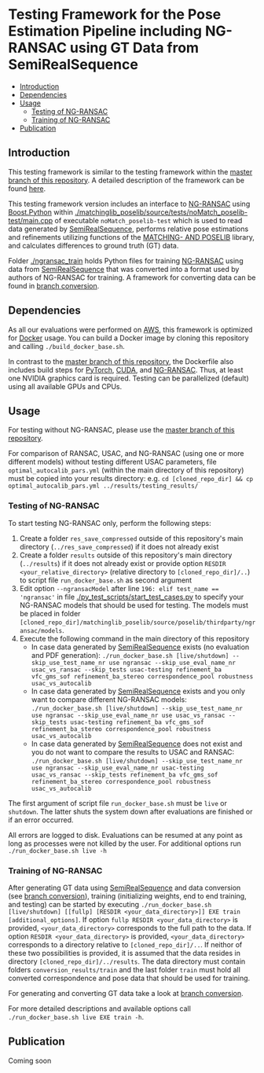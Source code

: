 # Testing Framework for the Pose Estimation Pipeline including NG-RANSAC using GT Data from SemiRealSequence

- [Introduction](#introduction)
- [Dependencies](#dependencies)
- [Usage](#usage)
  - [Testing of NG-RANSAC](#ngransac-test)
  - [Training of NG-RANSAC](#ngransac-train)
- [Publication](#publication)

## Introduction <a name="introduction"></a>

This testing framework is similar to the testing framework within the [master branch of this repository](https://github.com/josefmaierfl/autocalib_test_package/tree/master).
A detailed description of the framework can be found [here](https://github.com/josefmaierfl/autocalib_test_package/tree/master).

This testing framework version includes an interface to [NG-RANSAC](https://github.com/josefmaierfl/autocalib_test_package/tree/ngransac) using [Boost.Python](https://www.boost.org/doc/libs/1_74_0/libs/python/doc/html/index.html) within [./matchinglib_poselib/source/tests/noMatch_poselib-test/main.cpp](./matchinglib_poselib/source/tests/noMatch_poselib-test/main.cpp) of executable `noMatch_poselib-test` which is used to read data generated by [SemiRealSequence](https://github.com/josefmaierfl/SemiRealSequence), performs relative pose estimations and refinements utilizing functions of the [MATCHING- AND POSELIB](https://github.com/josefmaierfl/matchinglib_poselib) library, and calculates differences to ground truth (GT) data.

Folder [./ngransac_train](./ngransac_train) holds Python files for training [NG-RANSAC](https://github.com/josefmaierfl/autocalib_test_package/tree/ngransac) using data from [SemiRealSequence](https://github.com/josefmaierfl/SemiRealSequence) that was converted into a format used by authors of NG-RANSAC for training.
A framework for converting data can be found in [branch conversion](https://github.com/josefmaierfl/autocalib_test_package/tree/conversion).

## Dependencies <a name="dependencies"></a>

As all our evaluations were performed on [AWS](https://aws.amazon.com/), this framework is optimized for [Docker](https://docs.docker.com/get-docker/) usage.
You can build a Docker image by cloning this repository and calling `./build_docker_base.sh`.

In contrast to the [master branch of this repository](https://github.com/josefmaierfl/autocalib_test_package/tree/master), the Dockerfile also includes build steps for [PyTorch](https://pytorch.org/), [CUDA](https://developer.nvidia.com/cuda-zone), and [NG-RANSAC](https://github.com/josefmaierfl/autocalib_test_package/tree/ngransac).
Thus, at least one NVIDIA graphics card is required.
Testing can be parallelized (default) using all available GPUs and CPUs.

## Usage <a name="usage"></a>

For testing without NG-RANSAC, please use the [master branch of this repository](https://github.com/josefmaierfl/autocalib_test_package/tree/master).

For comparison of RANSAC, USAC, and NG-RANSAC (using one or more different models) without testing different USAC parameters, file `optimal_autocalib_pars.yml` (within the main directory of this repository) must be copied into your results directory: e.g. `cd [cloned_repo_dir] && cp optimal_autocalib_pars.yml ../results/testing_results/`

### Testing of NG-RANSAC <a name="ngransac-test"></a>

To start testing NG-RANSAC only, perform the following steps:
1. Create a folder `res_save_compressed` outside of this repository's main directory (`../res_save_compressed`) if it does not already exist
2. Create a folder `results` outside of this repository's main directory (`../results`) if it does not already exist or provide option `RESDIR <your_relative_directory>` (relative directory to `[cloned_repo_dir]/..`) to script file `run_docker_base.sh` as second argument
3. Edit option `--ngransacModel` after line `196: elif test_name == 'ngransac'` in file [./py_test_scripts/start_test_cases.py](./py_test_scripts/start_test_cases.py) to specify your NG-RANSAC models that should be used for testing. The models must be placed in folder `[cloned_repo_dir]/matchinglib_poselib/source/poselib/thirdparty/ngransac/models`.
4. Execute the following command in the main directory of this repository
    * In case data generated by [SemiRealSequence](https://github.com/josefmaierfl/SemiRealSequence) exists (no evaluation and PDF generation): `./run_docker_base.sh [live/shutdown] --skip_use_test_name_nr use ngransac --skip_use_eval_name_nr usac_vs_ransac --skip_tests usac-testing refinement_ba vfc_gms_sof refinement_ba_stereo correspondence_pool robustness usac_vs_autocalib`
    * In case data generated by [SemiRealSequence](https://github.com/josefmaierfl/SemiRealSequence) exists and you only want to compare different NG-RANSAC models: `./run_docker_base.sh [live/shutdown] --skip_use_test_name_nr use ngransac --skip_use_eval_name_nr use usac_vs_ransac --skip_tests usac-testing refinement_ba vfc_gms_sof refinement_ba_stereo correspondence_pool robustness usac_vs_autocalib`
    * In case data generated by [SemiRealSequence](https://github.com/josefmaierfl/SemiRealSequence) does not exist and you do not want to compare the results to USAC and RANSAC: `./run_docker_base.sh [live/shutdown] --skip_use_test_name_nr use ngransac --skip_use_eval_name_nr usac-testing usac_vs_ransac --skip_tests refinement_ba vfc_gms_sof refinement_ba_stereo correspondence_pool robustness usac_vs_autocalib`

The first argument of script file `run_docker_base.sh` must be `live` or `shutdown`.
The latter shuts the system down after evaluations are finished or if an error occurred.

All errors are logged to disk.
Evaluations can be resumed at any point as long as processes were not killed by the user.
For additional options run `./run_docker_base.sh live -h`

### Training of NG-RANSAC <a name="ngransac-train"></a>

After generating GT data using [SemiRealSequence](https://github.com/josefmaierfl/SemiRealSequence) and data conversion (see [branch conversion](https://github.com/josefmaierfl/autocalib_test_package/tree/conversion)), training (initializing weights, end to end training, and testing) can be started by executing `./run_docker_base.sh [live/shutdown] [[fullp] [RESDIR <your_data_directory>]] EXE train [additional_options]`.
If option `fullp RESDIR <your_data_directory>` is provided, `<your_data_directory>` corresponds to the full path to the data.
If option `RESDIR <your_data_directory>` is provided, `<your_data_directory>` corresponds to a directory relative to `[cloned_repo_dir]/..`.
If neithor of these two possibilities is provided, it is assumed that the data resides in directory `[cloned_repo_dir]/../results`.
The data directory must contain folders `conversion_results/train` and the last folder `train` must hold all converted correspondence and pose data that should be used for training.

For generating and converting GT data take a look at [branch conversion](https://github.com/josefmaierfl/autocalib_test_package/tree/conversion).

For more detailed descriptions and available options call `./run_docker_base.sh live EXE train -h`.

## Publication <a name="publication"></a>

Coming soon

<!--
```
@inproceedings{maier2020semireal,
  title={Unlimited Semi-Real-World Ground Truth Generation for Feature-Based Applications},
  author={Maier, Josef},
  booktitle={ACCV},
  year={2020}
}
```
-->
